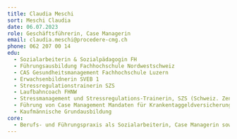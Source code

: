 ```yaml
---
title: Claudia Meschi
sort: Meschi Claudia
date: 06.07.2023
role: Geschäftsführerin, Case Managerin
email: claudia.meschi@procedere-cmg.ch
phone: 062 207 00 14
edu:
  - Sozialarbeiterin & Sozialpädagogin FH
  - Führungsausbildung Fachhochschule Nordwestschweiz
  - CAS Gesundheitsmanagement Fachhochschule Luzern
  - Erwachsenbildnerin SVEB 1
  - Stressregulationstrainerin SZS
  - Laufbahncoach FHNW
  - Stressmanagement und Stressregulations-Trainerin, SZS (Schweiz. Zentrum Stressforschung)
  - Führung von Case Management Mandaten für Krankentaggeldversicherungen, Invalidenversicherungen und Privatunternehmen
  - Kaufmännische Grundausbildung
core:
  - Berufs- und Führungspraxis als Sozialarbeiterin, Case Managerin sowie Seminarleiterin in Unternehmen und NPO's
---
```

